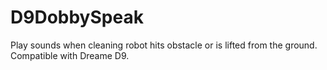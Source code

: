 # D9DobbySpeak
Play sounds when cleaning robot hits obstacle or is lifted from the ground. Compatible with Dreame D9.
